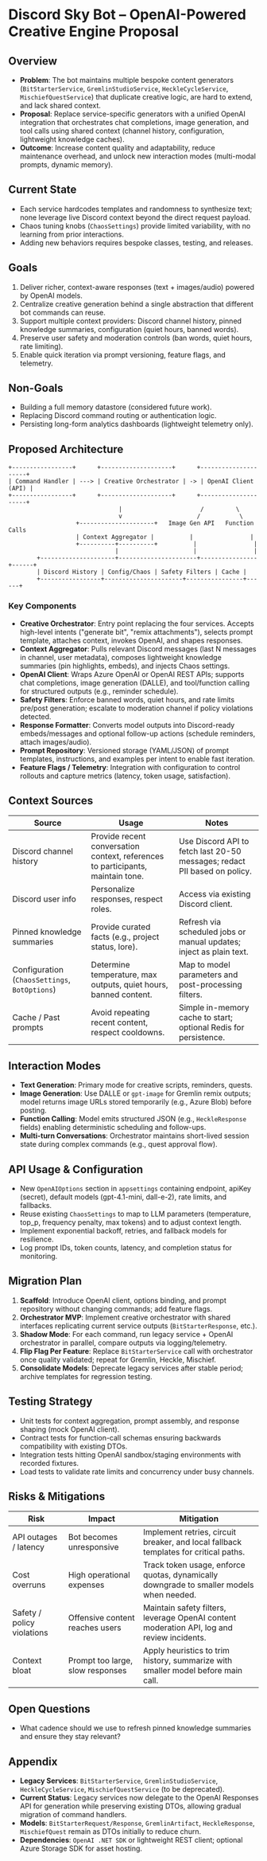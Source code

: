 # Discord Sky Bot – OpenAI-Powered Creative Engine Proposal

## Overview
- **Problem**: The bot maintains multiple bespoke content generators (`BitStarterService`, `GremlinStudioService`, `HeckleCycleService`, `MischiefQuestService`) that duplicate creative logic, are hard to extend, and lack shared context.
- **Proposal**: Replace service-specific generators with a unified OpenAI integration that orchestrates chat completions, image generation, and tool calls using shared context (channel history, configuration, lightweight knowledge caches).
- **Outcome**: Increase content quality and adaptability, reduce maintenance overhead, and unlock new interaction modes (multi-modal prompts, dynamic memory).

## Current State
- Each service hardcodes templates and randomness to synthesize text; none leverage live Discord context beyond the direct request payload.
- Chaos tuning knobs (`ChaosSettings`) provide limited variability, with no learning from prior interactions.
- Adding new behaviors requires bespoke classes, testing, and releases.

## Goals
1. Deliver richer, context-aware responses (text + images/audio) powered by OpenAI models.
2. Centralize creative generation behind a single abstraction that different bot commands can reuse.
3. Support multiple context providers: Discord channel history, pinned knowledge summaries, configuration (quiet hours, banned words).
4. Preserve user safety and moderation controls (ban words, quiet hours, rate limiting).
5. Enable quick iteration via prompt versioning, feature flags, and telemetry.

## Non-Goals
- Building a full memory datastore (considered future work).
- Replacing Discord command routing or authentication logic.
- Persisting long-form analytics dashboards (lightweight telemetry only).

## Proposed Architecture
```
+-----------------+      +--------------------+      +---------------------+
| Command Handler | ---> | Creative Orchestrator | -> | OpenAI Client (API) |
+-----------------+      +--------------------+      +---------------------+
                               |                      /         \
                               v                     /           \
                   +---------------------+   Image Gen API   Function Calls
                   | Context Aggregator |          |                |
                   +----------+----------+          |                |
                              |                     |                |
        +---------------------+----------------------+----------------+------+
        | Discord History | Config/Chaos | Safety Filters | Cache |
        +-----------------+----------------------+----------------+------+
```

### Key Components
- **Creative Orchestrator**: Entry point replacing the four services. Accepts high-level intents ("generate bit", "remix attachments"), selects prompt template, attaches context, invokes OpenAI, and shapes responses.
- **Context Aggregator**: Pulls relevant Discord messages (last N messages in channel, user metadata), composes lightweight knowledge summaries (pin highlights, embeds), and injects Chaos settings.
- **OpenAI Client**: Wraps Azure OpenAI or OpenAI REST APIs; supports chat completions, image generation (DALLE), and tool/function calling for structured outputs (e.g., reminder schedule).
- **Safety Filters**: Enforce banned words, quiet hours, and rate limits pre/post generation; escalate to moderation channel if policy violations detected.
- **Response Formatter**: Converts model outputs into Discord-ready embeds/messages and optional follow-up actions (schedule reminders, attach images/audio).
- **Prompt Repository**: Versioned storage (YAML/JSON) of prompt templates, instructions, and examples per intent to enable fast iteration.
- **Feature Flags / Telemetry**: Integration with configuration to control rollouts and capture metrics (latency, token usage, satisfaction).

## Context Sources
| Source | Usage | Notes |
| --- | --- | --- |
| Discord channel history | Provide recent conversation context, references to participants, maintain tone. | Use Discord API to fetch last 20-50 messages; redact PII based on policy. |
| Discord user info | Personalize responses, respect roles. | Access via existing Discord client. |
| Pinned knowledge summaries | Provide curated facts (e.g., project status, lore). | Refresh via scheduled jobs or manual updates; inject as plain text. |
| Configuration (`ChaosSettings`, `BotOptions`) | Determine temperature, max outputs, quiet hours, banned content. | Map to model parameters and post-processing filters. |
| Cache / Past prompts | Avoid repeating recent content, respect cooldowns. | Simple in-memory cache to start; optional Redis for persistence. |

## Interaction Modes
- **Text Generation**: Primary mode for creative scripts, reminders, quests.
- **Image Generation**: Use DALLE or `gpt-image` for Gremlin remix outputs; model returns image URLs stored temporarily (e.g., Azure Blob) before posting.
- **Function Calling**: Model emits structured JSON (e.g., `HeckleResponse` fields) enabling deterministic scheduling and follow-ups.
- **Multi-turn Conversations**: Orchestrator maintains short-lived session state during complex commands (e.g., quest approval flow).

## API Usage & Configuration
- New `OpenAIOptions` section in `appsettings` containing endpoint, apiKey (secret), default models (gpt-4.1-mini, dall-e-2), rate limits, and fallbacks.
- Reuse existing `ChaosSettings` to map to LLM parameters (temperature, top_p, frequency penalty, max tokens) and to adjust context length.
- Implement exponential backoff, retries, and fallback models for resilience.
- Log prompt IDs, token counts, latency, and completion status for monitoring.

## Migration Plan
1. **Scaffold**: Introduce OpenAI client, options binding, and prompt repository without changing commands; add feature flags.
2. **Orchestrator MVP**: Implement creative orchestrator with shared interfaces replicating current service outputs (`BitStarterResponse`, etc.).
3. **Shadow Mode**: For each command, run legacy service + OpenAI orchestrator in parallel, compare outputs via logging/telemetry.
4. **Flip Flag Per Feature**: Replace `BitStarterService` call with orchestrator once quality validated; repeat for Gremlin, Heckle, Mischief.
5. **Consolidate Models**: Deprecate legacy services after stable period; archive templates for regression testing.

## Testing Strategy
- Unit tests for context aggregation, prompt assembly, and response shaping (mock OpenAI client).
- Contract tests for function-call schemas ensuring backwards compatibility with existing DTOs.
- Integration tests hitting OpenAI sandbox/staging environments with recorded fixtures.
- Load tests to validate rate limits and concurrency under busy channels.

## Risks & Mitigations
| Risk | Impact | Mitigation |
| --- | --- | --- |
| API outages / latency | Bot becomes unresponsive | Implement retries, circuit breaker, and local fallback templates for critical paths. |
| Cost overruns | High operational expenses | Track token usage, enforce quotas, dynamically downgrade to smaller models when needed. |
| Safety / policy violations | Offensive content reaches users | Maintain safety filters, leverage OpenAI content moderation API, log and review incidents. |
| Context bloat | Prompt too large, slow responses | Apply heuristics to trim history, summarize with smaller model before main call. |

## Open Questions
- What cadence should we use to refresh pinned knowledge summaries and ensure they stay relevant?

## Appendix
- **Legacy Services**: `BitStarterService`, `GremlinStudioService`, `HeckleCycleService`, `MischiefQuestService` (to be deprecated).
- **Current Status**: Legacy services now delegate to the OpenAI Responses API for generation while preserving existing DTOs, allowing gradual migration of command handlers.
- **Models**: `BitStarterRequest/Response`, `GremlinArtifact`, `HeckleResponse`, `MischiefQuest` remain as DTOs initially to reduce churn.
- **Dependencies**: `OpenAI .NET SDK` or lightweight REST client; optional Azure Storage SDK for asset hosting.
